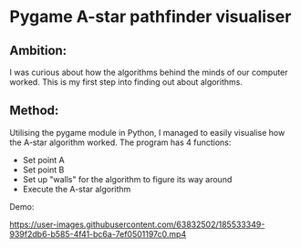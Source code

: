 <h1>Pygame A-star pathfinder visualiser</h1>

<h2> Ambition: </h2>
I was curious about how the algorithms behind the minds of our computer worked. This is my first step into finding out about algorithms.

<h2> Method: </h2>

Utilising the pygame module in Python, I managed to easily visualise how the A-star algorithm worked.
The program has 4 functions:

- Set point A
- Set point B
- Set up "walls" for the algorithm to figure its way around
- Execute the A-star algorithm

Demo:


https://user-images.githubusercontent.com/63832502/185533349-939f2db6-b585-4f41-bc6a-7ef0501197c0.mp4

